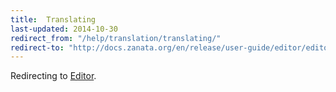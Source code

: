 ```yaml
---
title:  Translating
last-updated: 2014-10-30
redirect_from: "/help/translation/translating/"
redirect-to: "http://docs.zanata.org/en/release/user-guide/editor/editor-view/"
---
```


Redirecting to [Editor](http://docs.zanata.org/en/release/user-guide/editor/editor-view/).